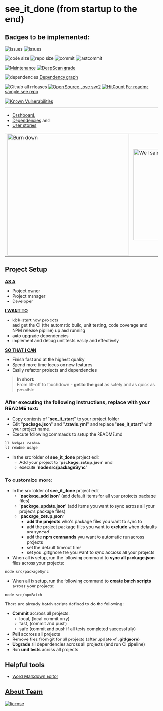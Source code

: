 # see_it_done (from startup to the end)

## Badges to be implemented:
![issues](https://img.shields.io/github/issues-raw/perezlamed/see_it_done.svg)
![issues](https://img.shields.io/github/issues-closed-raw/perezlamed/see_it_done.svg)

![code size](https://img.shields.io/github/languages/code-size/perezlamed/see_it_done.svg)
![repo size](https://img.shields.io/github/repo-size/perezlamed/see_it_done.svg)
![commit](https://img.shields.io/github/commit-activity/m/perezlamed/see_it_done.svg)
![lastcommit](https://img.shields.io/github/last-commit/perezlamed/see_it_done.svg)

[![Maintenance](https://img.shields.io/maintenance/yes/2019.svg)](https://github.com/perezlamed/see_it_done/graphs/commit-activity)
[![DeepScan grade](https://deepscan.io/api/teams/1597/projects/6046/branches/48313/badge/grade.svg)](https://deepscan.io/dashboard#view=project&tid=1597&pid=6046&bid=48313)

![dependencies](https://david-dm.org/perezlamed/see_it_done.svg)
[Dependency graph](http://npm.broofa.com/?q=see_it_done)

![Github all releases](https://img.shields.io/github/downloads/perezlamed/see_it_done/total.svg)
[![Open Source Love svg2](https://badges.frapsoft.com/os/v2/open-source.svg?v=103)](https://github.com/ellerbrock/open-source-badges/)
[![HitCount](http://hits.dwyl.io/perezlamed/see_it_done.svg)](http://hits.dwyl.io/perezlamed/see_it_done)
[For readme sample see repo](https://www.npmjs.com/package/github-create-issue)
 
 [![Known Vulnerabilities](https://snyk.io/test/github/perezLamed/see_it_done/badge.svg?targetFile=package.json)](https://snyk.io/test/github/perezLamed/see_it_done?targetFile=package.json)
 
 ---
 
- [Dashboard](./Dashboard.md),
- [Dependencies](./Dependencies.md) and
- [User stories](./UserStories.md)

<table>
    <tr>
        <td>
            <img src="https://github.com/perezLamed/see_it_done/raw/master/docs/pics/Burndown.png" alt="Burn down" width="400"/>
        </td>
        <td>
            <img src="https://github.com/perezLamed/see_it_done/raw/master/docs/pics/wellSaid.jpg" alt="Well said" width="300"/>
        </td>
    </tr>
</table>

## Project Setup

<u>**AS A**</u>
- Project owner
- Project manager
- Developer

<u>**I WANT TO**</u>
- kick-start new projects
<br>and get the CI (the automatic build, unit testing, code coverage and NPM release pipline) up and running
- auto upgrade dependencies
- implement and debug unit tests easily and effectively

<u>**SO THAT I CAN**</u>
- Finish fast and at the highest quality 
- Spend more time focus on new features
- Easily refactor projects and dependencies

>**In short:** <br>From lift-off to touchdown - **get to the goal** as safely and as quick as possible.

### After executing the following instructions, replace with your README text:

- Copy contents of "**see_it_start**" to your project folder
- Edit "**package.json**" and "**.travis.yml**" and replace "**see_it_start**" with your project name.
- Execute following commands to setup the README.md
  
```bash
ll badges readme
ll readme usage
```

- In the src folder of **see_it_done** project edit
  - Add your project to '**package_zetup.json**' and
  - execute '**node src/packageSync**'

### To customize more:

- In the src folder of **see_it_done** project edit
  - '**package_add.json**' (add default items for all your projects package files)
  - '**package_update.json**' (add items you want to sync across all your projects package files)
  - '**package_zetup.json**' 
    - **add the projects** who's package files you want to sync to
    - add the project package files you want to **exclude** when defaults are synced
    - add the **npm commands** you want to automatic run across projects
    - set the default timeout time
    - set you .gitIgnore file you want to sync accross all your projects
- When all is setup, run the following command to **sync all package.json** files across your projects:
```
node src/packageSync
```
- When all is setup, run the following command to **create batch scripts** across your projects:
```
node src/npmBatch
```

There are already batch scripts defined to do the following:
- **Commit** accross all projects:
  - local, (local commit only) 
  - fast, (commit and push)
  - safe (commit and push if all tests completed successfully)
- **Pull** accross all projects
- Remove files from git for all projects (after update of **.gitIgnore**)
- **Upgrade** all dependencies across all projects (and run CI pipeline)
- Run **unit tests** across all projects 

## Helpful tools
- [Word Markdown Editor](http://www.writage.com)

## [About Team](./team.md)

[![license](https://img.shields.io/github/license/perezLamed/see_it_done.svg?style=flat)](https://github.com/perezLamed/see_it_done)
